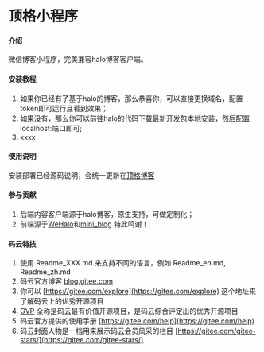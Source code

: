 # 顶格小程序

#### 介绍
微信博客小程序，完美兼容halo博客客户端。

#### 安装教程

1.  如果你已经有了基于halo的博客，那么恭喜你，可以直接更换域名，配置token即可运行且看到效果；
2.  如果没有，那么你可以前往halo的代码下载最新开发包本地安装，然后配置localhost:端口即可;
3.  xxxx

#### 使用说明

安装部署已经源码说明，会统一更新在[顶格博客](https://www.dgjava.com/categories/dgmini)

#### 参与贡献

1.  后端内容客户端源于halo博客，原生支持，可做定制化；
2.  前端源于[WeHalo](https://gitee.com/Aquan_LeRou/WeHalo)和[mini_blog](https://gitee.com/linyingnan/mini-blog?_from=gitee_search) 特此鸣谢！


#### 码云特技

1.  使用 Readme\_XXX.md 来支持不同的语言，例如 Readme\_en.md, Readme\_zh.md
2.  码云官方博客 [blog.gitee.com](https://blog.gitee.com)
3.  你可以 [https://gitee.com/explore](https://gitee.com/explore) 这个地址来了解码云上的优秀开源项目
4.  [GVP](https://gitee.com/gvp) 全称是码云最有价值开源项目，是码云综合评定出的优秀开源项目
5.  码云官方提供的使用手册 [https://gitee.com/help](https://gitee.com/help)
6.  码云封面人物是一档用来展示码云会员风采的栏目 [https://gitee.com/gitee-stars/](https://gitee.com/gitee-stars/)
